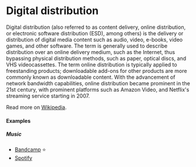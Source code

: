 # Digital distribution

Digital distribution (also referred to as content delivery, online distribution, or electronic software distribution (ESD), among others) is the delivery or distribution of digital media content such as audio, video, e-books, video games, and other software. The term is generally used to describe distribution over an online delivery medium, such as the Internet, thus bypassing physical distribution methods, such as paper, optical discs, and VHS videocassettes. The term online distribution is typically applied to freestanding products; downloadable add-ons for other products are more commonly known as downloadable content. With the advancement of network bandwidth capabilities, online distribution became prominent in the 21st century, with prominent platforms such as Amazon Video, and Netflix's streaming service starting in 2007.

Read more on [Wikipedia](https://en.wikipedia.org/wiki/Digital_distribution).

#### Examples

##### Music
- [Bandcamp](https://bandcamp.com) ⭐
- [Spotify](spotify.md)
